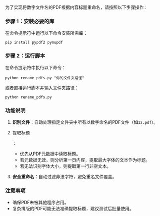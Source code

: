 为了实现将数字文件名的PDF根据内容标题重命名，请按照以下步骤操作：

### 步骤 1：安装必要的库

在命令提示符中运行以下命令安装所需库：

<BASH>

```
pip install pypdf2 pymupdf
```

### 步骤 2：运行脚本

在命令提示符中执行以下命令：

<BASH>

```
python rename_pdfs.py "你的文件夹路径"
```

或者直接运行脚本并输入文件夹路径：

<BASH>

```
python rename_pdfs.py
```

### 功能说明

1. **识别文件**：自动处理指定文件夹中所有以数字命名的PDF文件（如`12.pdf`）。

2. 提取标题

   ：

   - 优先从PDF元数据中读取标题。
   - 若元数据无效，则分析第一页内容，提取最大字体的文本作为标题。
   - 若无法识别字体大小，则提取第一行非空文本。

3. **安全重命名**：自动过滤非法字符，避免重名文件覆盖。

### 注意事项

- 确保PDF未被其他程序占用。
- 复杂排版的PDF可能无法准确提取标题，建议测试后批量使用。